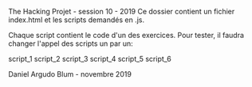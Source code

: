 The Hacking Projet - session 10 - 2019
Ce dossier contient un fichier index.html et les scripts demandés en .js.

Chaque script contient le code d'un des exercices. Pour tester, il faudra changer l'appel des scripts un par un:

script_1
script_2
script_3
script_4
script_5
script_6

Daniel Argudo Blum - novembre 2019